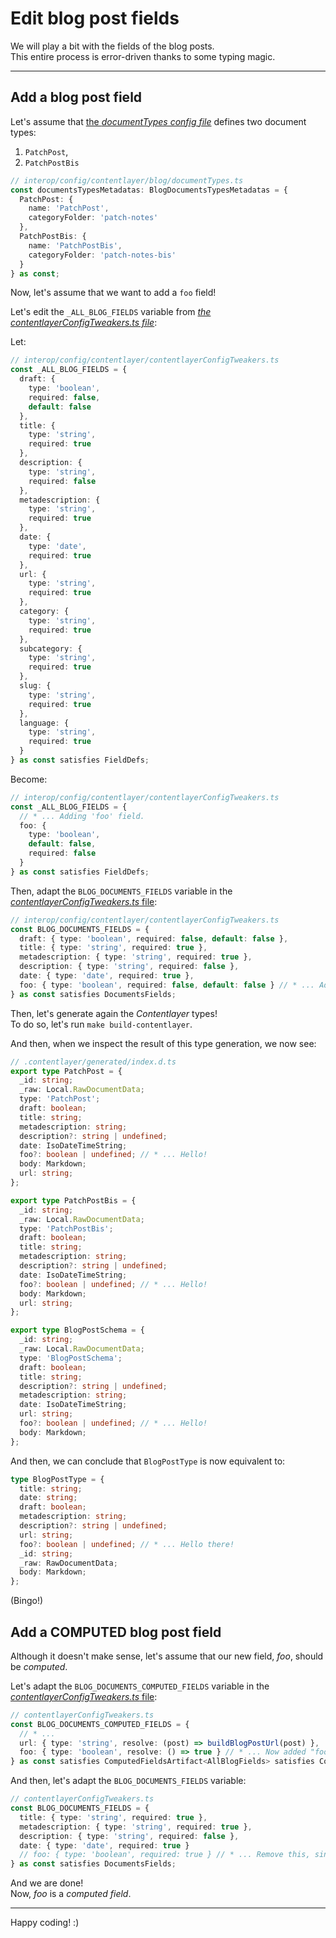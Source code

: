 # Edit blog post fields

We will play a bit with the fields of the blog posts.  
This entire process is error-driven thanks to some typing magic.

---

## Add a blog post field

Let's assume that [the _documentTypes config file_](/interop/config/contentlayer/blog/documentTypes.ts) defines two document types:

1. `PatchPost`,
2. `PatchPostBis`

```ts
// interop/config/contentlayer/blog/documentTypes.ts
const documentsTypesMetadatas: BlogDocumentsTypesMetadatas = {
  PatchPost: {
    name: 'PatchPost',
    categoryFolder: 'patch-notes'
  },
  PatchPostBis: {
    name: 'PatchPostBis',
    categoryFolder: 'patch-notes-bis'
  }
} as const;
```

Now, let's assume that we want to add a `foo` field!

Let's edit the `_ALL_BLOG_FIELDS` variable from
[_the contentlayerConfigTweakers.ts file_](/interop/config/contentlayer/contentlayerConfigTweakers.ts):

Let:

```ts
// interop/config/contentlayer/contentlayerConfigTweakers.ts
const _ALL_BLOG_FIELDS = {
  draft: {
    type: 'boolean',
    required: false,
    default: false
  },
  title: {
    type: 'string',
    required: true
  },
  description: {
    type: 'string',
    required: false
  },
  metadescription: {
    type: 'string',
    required: true
  },
  date: {
    type: 'date',
    required: true
  },
  url: {
    type: 'string',
    required: true
  },
  category: {
    type: 'string',
    required: true
  },
  subcategory: {
    type: 'string',
    required: true
  },
  slug: {
    type: 'string',
    required: true
  },
  language: {
    type: 'string',
    required: true
  }
} as const satisfies FieldDefs;
```

Become:

```ts
// interop/config/contentlayer/contentlayerConfigTweakers.ts
const _ALL_BLOG_FIELDS = {
  // * ... Adding 'foo' field.
  foo: {
    type: 'boolean',
    default: false,
    required: false
  }
} as const satisfies FieldDefs;
```

Then, adapt the `BLOG_DOCUMENTS_FIELDS` variable in the
[_contentlayerConfigTweakers.ts_ file](/interop/config/contentlayer/contentlayerConfigTweakers.ts):

```ts
// interop/config/contentlayer/contentlayerConfigTweakers.ts
const BLOG_DOCUMENTS_FIELDS = {
  draft: { type: 'boolean', required: false, default: false },
  title: { type: 'string', required: true },
  metadescription: { type: 'string', required: true },
  description: { type: 'string', required: false },
  date: { type: 'date', required: true },
  foo: { type: 'boolean', required: false, default: false } // * ... Added 'foo' field here too.
} as const satisfies DocumentsFields;
```

Then, let's generate again the _Contentlayer_ types!  
To do so, let's run `make build-contentlayer`.

And then, when we inspect the result of this type generation, we now see:

```ts
// .contentlayer/generated/index.d.ts
export type PatchPost = {
  _id: string;
  _raw: Local.RawDocumentData;
  type: 'PatchPost';
  draft: boolean;
  title: string;
  metadescription: string;
  description?: string | undefined;
  date: IsoDateTimeString;
  foo?: boolean | undefined; // * ... Hello!
  body: Markdown;
  url: string;
};

export type PatchPostBis = {
  _id: string;
  _raw: Local.RawDocumentData;
  type: 'PatchPostBis';
  draft: boolean;
  title: string;
  metadescription: string;
  description?: string | undefined;
  date: IsoDateTimeString;
  foo?: boolean | undefined; // * ... Hello!
  body: Markdown;
  url: string;
};

export type BlogPostSchema = {
  _id: string;
  _raw: Local.RawDocumentData;
  type: 'BlogPostSchema';
  draft: boolean;
  title: string;
  description?: string | undefined;
  metadescription: string;
  date: IsoDateTimeString;
  url: string;
  foo?: boolean | undefined; // * ... Hello!
  body: Markdown;
};
```

And then, we can conclude that `BlogPostType` is now equivalent to:

```ts
type BlogPostType = {
  title: string;
  date: string;
  draft: boolean;
  metadescription: string;
  description?: string | undefined;
  url: string;
  foo?: boolean | undefined; // * ... Hello there!
  _id: string;
  _raw: RawDocumentData;
  body: Markdown;
};
```

(Bingo!)

## Add a COMPUTED blog post field

Although it doesn't make sense, let's assume that our new field, _foo_, should be _computed_.

Let's adapt the `BLOG_DOCUMENTS_COMPUTED_FIELDS` variable in the
[_contentlayerConfigTweakers.ts_ file](/interop/config/contentlayer/contentlayerConfigTweakers.ts):

```ts
// contentlayerConfigTweakers.ts
const BLOG_DOCUMENTS_COMPUTED_FIELDS = {
  // * ...
  url: { type: 'string', resolve: (post) => buildBlogPostUrl(post) },
  foo: { type: 'boolean', resolve: () => true } // * ... Now added "foo" here, with a dummy computation function, just for the example
} as const satisfies ComputedFieldsArtifact<AllBlogFields> satisfies ComputedFields;
```

And then, let's adapt the `BLOG_DOCUMENTS_FIELDS` variable:

```ts
// contentlayerConfigTweakers.ts
const BLOG_DOCUMENTS_FIELDS = {
  title: { type: 'string', required: true },
  metadescription: { type: 'string', required: true },
  description: { type: 'string', required: false },
  date: { type: 'date', required: true }
  // foo: { type: 'boolean', required: true } // * ... Remove this, since it is now a computed field, and not "just" a field.
} as const satisfies DocumentsFields;
```

And we are done!  
Now, _foo_ is a _computed field_.

---

Happy coding! :)
